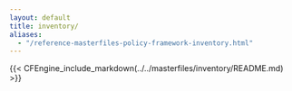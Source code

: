 ```yaml
---
layout: default
title: inventory/
aliases:
  - "/reference-masterfiles-policy-framework-inventory.html"
---
```


{{< CFEngine_include_markdown(../../masterfiles/inventory/README.md) >}}

